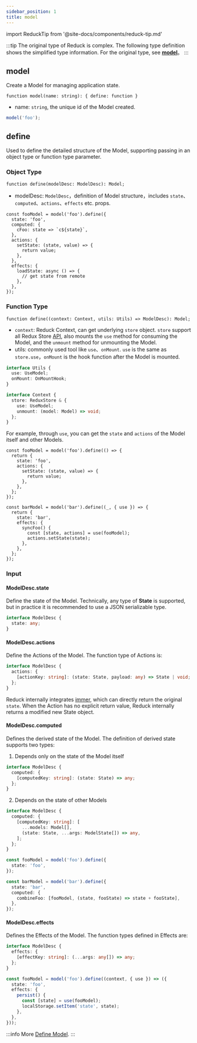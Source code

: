 ```yaml
---
sidebar_position: 1
title: model
---
```


import ReduckTip from '@site-docs/components/reduck-tip.md'

<ReduckTip />

:::tip
The original type of Reduck is complex. The following type definition shows the simplified type information. For the original type, see [**model**](https://github.com/modern-js-dev/reduck/blob/main/packages/store/src/model/model.ts)。
:::

## model

Create a Model for managing application state.

`function model(name: string): { define: function }`

- name: `string`, the unique id of the Model created.

```ts title="example"
model('foo');
```

## define

Used to define the detailed structure of the Model, supporting passing in an object type or function type parameter.

### Object Type

`function define(modelDesc: ModelDesc): Model;`

- modelDesc: `ModelDesc`，definition of Model structure，includes `state`、`computed`、`actions`、`effects` etc. props.

```tsx title="example"
const fooModel = model('foo').define({
  state: 'foo',
  computed: {
    cFoo: state => `c${state}`,
  },
  actions: {
    setState: (state, value) => {
      return value;
    },
  },
  effects: {
    loadState: async () => {
      // get state from remote
    },
  },
});
```

### Function Type

`function define((context: Context, utils: Utils) => ModelDesc): Model;`

- `context`: Reduck Context, can get underlying `store` object. `store` support all Redux Store [API](https://redux.js.org/api/store), also mounts the `use` method for consuming the Model, and the `unmount` method for unmounting the Model.
- utils: commonly used tool like `use`、`onMount`. `use` is the same as `store.use`，`onMount` is the hook function after the Model is mounted.

<!-- TODO: @anchao 调整类型 -->
```ts
interface Utils {
  use: UseModel;
  onMount: OnMountHook;
}

interface Context {
  store: ReduxStore & {
    use: UseModel;
    unmount: (model: Model) => void;
  };
}
```

For example, through `use`, you can get the `state` and `actions` of the Model itself and other Models.

```tsx title="example"
const fooModel = model('foo').define(() => {
  return {
    state: 'foo',
    actions: {
      setState: (state, value) => {
        return value;
      },
    },
  };
});

const barModel = model('bar').define((_, { use }) => {
  return {
    state: 'bar',
    effects: {
      syncFoo() {
        const [state, actions] = use(fooModel);
        actions.setState(state);
      },
    },
  };
});
```

### Input

#### ModelDesc.state

Define the state of the Model. Technically, any type of **State** is supported, but in practice it is recommended to use a JSON serializable type.

```ts
interface ModelDesc {
  state: any;
}
```

#### ModelDesc.actions

Define the Actions of the Model. The function type of Actions is:

```ts
interface ModelDesc {
  actions: {
    [actionKey: string]: (state: State, payload: any) => State | void;
  };
}
```

Reduck internally integrates [immer](https://github.com/immerjs/immer), which can directly return the original `state`. When the Action has no explicit return value, Reduck internally returns a modified new State object.

#### ModelDesc.computed

Defines the derived state of the Model. The definition of derived state supports two types:

1. Depends only on the state of the Model itself

```ts
interface ModelDesc {
  computed: {
    [computedKey: string]: (state: State) => any;
  };
}
```


2. Depends on the state of other Models

```ts
interface ModelDesc {
  computed: {
    [computedKey: string]: [
      ...models: Model[],
      (state: State, ...args: ModelState[]) => any,
    ];
  };
}
```

```ts title="example"
const fooModel = model('foo').define({
  state: 'foo',
});

const barModel = model('bar').define({
  state: 'bar',
  computed: {
    combineFoo: [fooModel, (state, fooState) => state + fooState],
  },
});
```

#### ModelDesc.effects

Defines the Effects of the Model. The function types defined in Effects are:

```ts
interface ModelDesc {
  effects: {
    [effectKey: string]: (...args: any[]) => any;
  };
}
```

```ts title="example"
const fooModel = model('foo').define((context, { use }) => ({
  state: 'foo',
  effects: {
    persist() {
      const [state] = use(fooModel);
      localStorage.setItem('state', state);
    },
  },
}));
```

:::info More
[Define Model](/docs/guides/topic-detail/model/define-model).
:::
